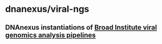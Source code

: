 # dnanexus/viral-ngs

## DNAnexus instantiations of [Broad Institute viral genomics analysis pipelines](https://github.com/broadinstitute/viral-ngs)

